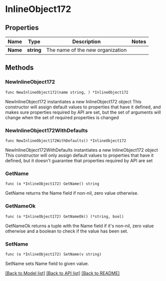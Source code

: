 # InlineObject172

## Properties

Name | Type | Description | Notes
------------ | ------------- | ------------- | -------------
**Name** | **string** | The name of the new organization | 

## Methods

### NewInlineObject172

`func NewInlineObject172(name string, ) *InlineObject172`

NewInlineObject172 instantiates a new InlineObject172 object
This constructor will assign default values to properties that have it defined,
and makes sure properties required by API are set, but the set of arguments
will change when the set of required properties is changed

### NewInlineObject172WithDefaults

`func NewInlineObject172WithDefaults() *InlineObject172`

NewInlineObject172WithDefaults instantiates a new InlineObject172 object
This constructor will only assign default values to properties that have it defined,
but it doesn't guarantee that properties required by API are set

### GetName

`func (o *InlineObject172) GetName() string`

GetName returns the Name field if non-nil, zero value otherwise.

### GetNameOk

`func (o *InlineObject172) GetNameOk() (*string, bool)`

GetNameOk returns a tuple with the Name field if it's non-nil, zero value otherwise
and a boolean to check if the value has been set.

### SetName

`func (o *InlineObject172) SetName(v string)`

SetName sets Name field to given value.



[[Back to Model list]](../README.md#documentation-for-models) [[Back to API list]](../README.md#documentation-for-api-endpoints) [[Back to README]](../README.md)


